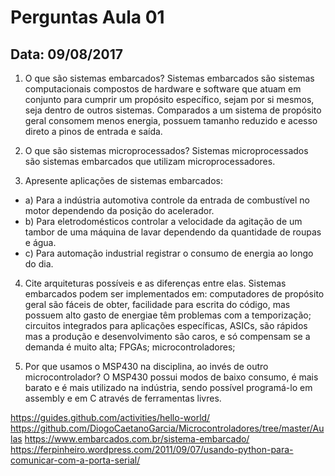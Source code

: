 # Perguntas Aula 01
## Data: 09/08/2017
1. O que são sistemas embarcados?
Sistemas embarcados são sistemas computacionais compostos de hardware e software que atuam em conjunto para cumprir um propósito específico, sejam por si mesmos, seja dentro de outros sistemas. Comparados a um sistema de propósito geral consomem menos energia, possuem tamanho reduzido e acesso direto a pinos de entrada e saída.

2. O que são sistemas microprocessados?
Sistemas microprocessados são sistemas embarcados que utilizam microprocessadores.

3. Apresente aplicações de sistemas embarcados:
- a) Para a indústria automotiva
controle da entrada de combustível no motor dependendo da posição do acelerador.
- b) Para eletrodomésticos
controlar a velocidade da agitação de um tambor de uma máquina de lavar dependendo da quantidade de roupas e água.
- c) Para automação industrial
registrar o consumo de energia ao longo do dia.

4. Cite arquiteturas possíveis e as diferenças entre elas.
Sistemas embarcados podem ser implementados em:
computadores de propósito geral são fáceis de obter, facilidade para escrita do código, mas possuem alto gasto de energiae têm problemas com a temporização;
circuitos integrados para aplicações específicas, ASICs, são rápidos mas a produção e desenvolvimento são caros, e só compensam se a demanda é muito alta;
FPGAs;
microcontroladores;

5. Por que usamos o MSP430 na disciplina, ao invés de outro microcontrolador?
O MSP430 possui modos de baixo consumo, é mais barato e é mais utilizado na indústria, sendo possível programá-lo em assembly e em C através de ferramentas livres.

https://guides.github.com/activities/hello-world/
https://github.com/DiogoCaetanoGarcia/Microcontroladores/tree/master/Aulas
https://www.embarcados.com.br/sistema-embarcado/
https://ferpinheiro.wordpress.com/2011/09/07/usando-python-para-comunicar-com-a-porta-serial/
